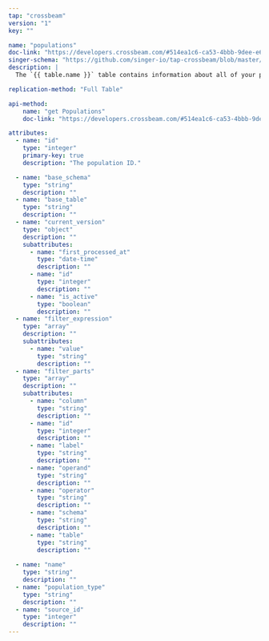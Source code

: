 ```yaml
---
tap: "crossbeam"
version: "1"
key: ""

name: "populations"
doc-link: "https://developers.crossbeam.com/#514ea1c6-ca53-4bbb-9dee-e6793e7d1518"
singer-schema: "https://github.com/singer-io/tap-crossbeam/blob/master/tap_crossbeam/schemas/populations.json"
description: |
  The `{{ table.name }}` table contains information about all of your populations in your {{ integration.display_name }} account.

replication-method: "Full Table"

api-method:
    name: "get Populations"
    doc-link: "https://developers.crossbeam.com/#514ea1c6-ca53-4bbb-9dee-e6793e7d1518"

attributes:
  - name: "id"
    type: "integer"
    primary-key: true
    description: "The population ID."

  - name: "base_schema"
    type: "string"
    description: ""
  - name: "base_table"
    type: "string"
    description: ""
  - name: "current_version"
    type: "object"
    description: ""
    subattributes:
      - name: "first_processed_at"
        type: "date-time"
        description: ""
      - name: "id"
        type: "integer"
        description: ""
      - name: "is_active"
        type: "boolean"
        description: ""
  - name: "filter_expression"
    type: "array"
    description: ""
    subattributes:
      - name: "value"
        type: "string"
        description: ""
  - name: "filter_parts"
    type: "array"
    description: ""
    subattributes:
      - name: "column"
        type: "string"
        description: ""
      - name: "id"
        type: "integer"
        description: ""
      - name: "label"
        type: "string"
        description: ""
      - name: "operand"
        type: "string"
        description: ""
      - name: "operator"
        type: "string"
        description: ""
      - name: "schema"
        type: "string"
        description: ""
      - name: "table"
        type: "string"
        description: ""
  
  - name: "name"
    type: "string"
    description: ""
  - name: "population_type"
    type: "string"
    description: ""
  - name: "source_id"
    type: "integer"
    description: ""
---
```


